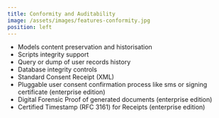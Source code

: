 ```yaml
---
title: Conformity and Auditability
image: /assets/images/features-conformity.jpg
position: left
---
```


  - Models content preservation and historisation
  - Scripts integrity support
  - Query or dump of user records history
  - Database integrity controls
  - Standard Consent Receipt (XML)
  - Pluggable user consent confirmation process like sms or signing certificate (enterprise edition)
  - Digital Forensic Proof of generated documents (enterprise edition)
  - Certified Timestamp (RFC 3161) for Receipts (enterprise edition)

